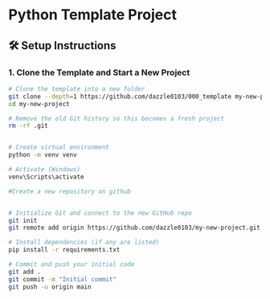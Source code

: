 # Python Template Project

## 🛠️ Setup Instructions

### 1. Clone the Template and Start a New Project

```bash
# Clone the template into a new folder
git clone --depth=1 https://github.com/dazzle0103/000_template my-new-project
cd my-new-project

# Remove the old Git history so this becomes a fresh project
rm -rf .git


# Create virtual environment
python -m venv venv

# Activate (Windows)
venv\Scripts\activate

#Create a new repository on github


# Initialize Git and connect to the new GitHub repo
git init
git remote add origin https://github.com/dazzle0103/my-new-project.git

# Install dependencies (if any are listed)
pip install -r requirements.txt

# Commit and push your initial code
git add .
git commit -m "Initial commit"
git push -u origin main
```
